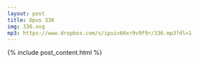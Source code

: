 ```yaml
---
layout: post
title: Opus 336
img: 336.svg
mp3: https://www.dropbox.com/s/ipuiv66xr9v9f9r/336.mp3?dl=1
---
```


{% include post_content.html %}
